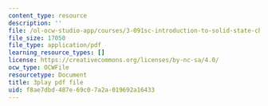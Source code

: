 ```yaml
---
content_type: resource
description: ''
file: /ol-ocw-studio-app/courses/3-091sc-introduction-to-solid-state-chemistry-fall-2010/f8ae7dbd487e69c07a2a019692a16433_StY_01uUFSY.pdf
file_size: 17050
file_type: application/pdf
learning_resource_types: []
license: https://creativecommons.org/licenses/by-nc-sa/4.0/
ocw_type: OCWFile
resourcetype: Document
title: 3play pdf file
uid: f8ae7dbd-487e-69c0-7a2a-019692a16433
---
```

